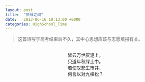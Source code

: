 ```yaml
---
layout: post
title:  "灰绿之间"
date:   2013-06-16 10:13:00 +0000
categories: HighSchool_Time
---
```


<div>
<blockquote class='quote-style'>
这首诗写于高考结束后不久，其中心思想应该与志愿填报有关。<!--excerpt-->
</blockquote>
<br>
</div>

<div align='center'>
皆云万世灰泥上，<br>
只道年秋绿土中。<br>
若使叹悲生市井，<br>
何言以对九棵松？<br>
<br>
</div>